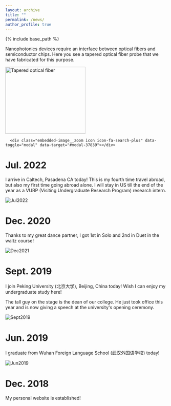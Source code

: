 ```yaml
---
layout: archive
title: ""
permalink: /news/
author_profile: true
---
```


{% include base_path %}

<div class="airspace-rich-text">
  <div class="rich-text"><p data-block-key="k2rxd">Nanophotonics devices require an interface between optical fibers and semiconductor chips. Here you see a tapered optical fiber probe that we have fabricated for this purpose.</p><p data-block-key="ft1te"></p>



<div class="embedded-image richtext-image Middle Small">
  <div class="embedded-image__wrapper richtext-image Middle Small">
    <img alt="Tapered optical fiber" class="richtext-image Middle Small" height="209" src="https://caltechsites-prod.s3.amazonaws.com/qubit/images/fibertip_afterHF_50X.max-250x250.png" width="250">
    
      <div class="embedded-image__zoom icon icon-fa-search-plus" data-toggle="modal" data-target="#modal-37839"></div>
    
  </div>
  

Jul. 2022
======
I arrive in Caltech, Pasadena CA today! This is my fourth time travel abroad, but also my first time going abroad alone. I will stay in US till the end of the year as a VURP (Visiting Undergraduate Research Program) research intern.

![Jul2022](https://yuyue11443.github.io/images/Jul2022.jpg#=150*60)

Dec. 2020
======
Thanks to my great dance partner, I got 1st in Solo and 2nd in Duet in the waltz course! 

![Dec2021](https://yuyue11443.github.io/images/Dec2021.jpg)

Sept. 2019
======
I join Peking University (北京大学), Beijing, China today! Wish I can enjoy my undergraduate study here!

The tall guy on the stage is the dean of our college. He just took office this year and is now giving a speech at the university's opening ceremony.

![Sept2019](https://yuyue11443.github.io/images/Sept2019.jpg)

Jun. 2019
======
I graduate from Wuhan Foreign Language School (武汉外国语学校) today!

![Jun2019](https://yuyue11443.github.io/images/Jun2019.jpg)
  
Dec. 2018
======
My personal website is established!
